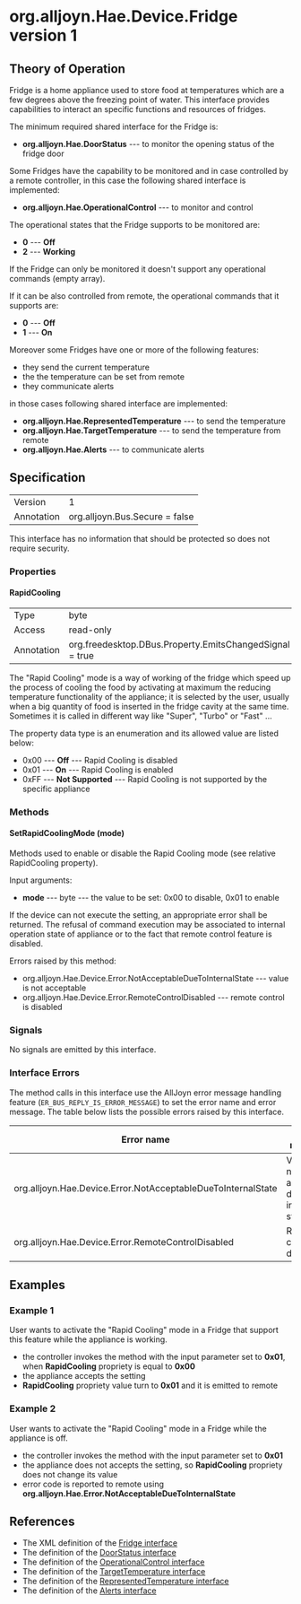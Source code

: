 # org.alljoyn.Hae.Device.Fridge version 1

## Theory of Operation

Fridge is a home appliance used to store food at temperatures which are a few
degrees above the freezing point of water.
This interface provides capabilities to interact an specific functions and
resources of fridges.

The minimum required shared interface for the Fridge is:

  * **org.alljoyn.Hae.DoorStatus** --- to monitor the opening status of the fridge door

Some Fridges have the capability to be monitored and in case controlled by a
remote controller, in this case the following shared interface is implemented:

  * **org.alljoyn.Hae.OperationalControl** --- to monitor and control

The operational states that the Fridge supports to be monitored are:

  * **0** --- **Off**
  * **2** --- **Working**

If the Fridge can only be monitored it doesn't support any operational commands
(empty array).

If it can be also controlled from remote, the operational commands that it
supports are:

  * **0** --- **Off**
  * **1** --- **On**

Moreover some Fridges have one or more of the following features:

  * they send the current temperature
  * the the temperature can be set from remote
  * they communicate alerts

in those cases following shared interface are implemented:

  * **org.alljoyn.Hae.RepresentedTemperature** --- to send the temperature
  * **org.alljoyn.Hae.TargetTemperature** --- to send the temperature from remote
  * **org.alljoyn.Hae.Alerts** --- to communicate alerts

## Specification

|                       |                                                                       |
|-----------------------|-----------------------------------------------------------------------|
| Version               | 1                                                                     |
| Annotation            | org.alljoyn.Bus.Secure = false                                        |

This interface has no information that should be protected so does not require
security.

### Properties

#### RapidCooling

|                       |                                                                       |
|-----------------------|-----------------------------------------------------------------------|
| Type                  | byte                                                                  |
| Access                | read-only                                                             |
| Annotation            | org.freedesktop.DBus.Property.EmitsChangedSignal = true               |

The "Rapid Cooling" mode is a way of working of the fridge which speed up the
process of cooling the food by activating at maximum the reducing temperature
functionality of the appliance; it is selected by the user, usually when a big
quantity of food is inserted in the fridge cavity at the same time.
Sometimes it is called in different way like "Super", "Turbo" or "Fast" ...

The property data type is an enumeration and its allowed value are listed below:

  * 0x00 --- **Off** --- Rapid Cooling is disabled
  * 0x01 --- **On** --- Rapid Cooling is enabled
  * 0xFF --- **Not Supported** --- Rapid Cooling is not supported by the
  specific appliance

### Methods

#### SetRapidCoolingMode (mode)

Methods used to enable or disable the Rapid Cooling mode (see relative
RapidCooling property).

Input arguments:

  * **mode** --- byte --- the value to be set: 0x00 to disable, 0x01 to enable

If the device can not execute the setting, an appropriate error shall be
returned. The refusal of command execution may be associated to internal
operation state of appliance or to the fact that remote control feature is
disabled.

Errors raised by this method:

  * org.alljoyn.Hae.Device.Error.NotAcceptableDueToInternalState --- value is not acceptable
  * org.alljoyn.Hae.Device.Error.RemoteControlDisabled --- remote control is disabled

### Signals

No signals are emitted by this interface.

### Interface Errors

The method calls in this interface use the AllJoyn error message handling
feature (`ER_BUS_REPLY_IS_ERROR_MESSAGE`) to set the error name and error
message. The table below lists the possible errors raised by this interface.

| Error name                                                   | Error message                                 |
|--------------------------------------------------------------|-----------------------------------------------|
| org.alljoyn.Hae.Device.Error.NotAcceptableDueToInternalState | Value is not acceptable due to internal state |
| org.alljoyn.Hae.Device.Error.RemoteControlDisabled           | Remote control is disabled                    |

## Examples

### Example 1

User wants to activate the "Rapid Cooling" mode in a Fridge that support this
feature while the appliance is working.

  * the controller invokes the method with the input parameter set to **0x01**, when **RapidCooling** propriety is equal to **0x00**
  * the appliance accepts the setting
  * **RapidCooling** propriety value turn to **0x01** and it is emitted to remote

### Example 2

User wants to activate the "Rapid Cooling" mode in a Fridge while the appliance
is off.

  * the controller invokes the method with the input parameter set to **0x01**
  * the appliance does not accepts the setting, so **RapidCooling** propriety does not change its value
  * error code is reported to remote using **org.alljoyn.Hae.Error.NotAcceptableDueToInternalState**

## References

  * The XML definition of the [Fridge interface](Fridge-v1.xml)
  * The definition of the [DoorStatus interface](org.alljoyn.Hae/DoorStatus-v1)
  * The definition of the [OperationalControl interface](org.alljoyn.Hae/OperationalControl-v1)
  * The definition of the [TargetTemperature interface](/org.alljoyn.Hae/TargetTemperature-v1)
  * The definition of the [RepresentedTemperature interface](/org.alljoyn.Hae/RepresentedTemperature-v1)
  * The definition of the [Alerts interface](org.alljoyn.Hae/Alerts-v1)
